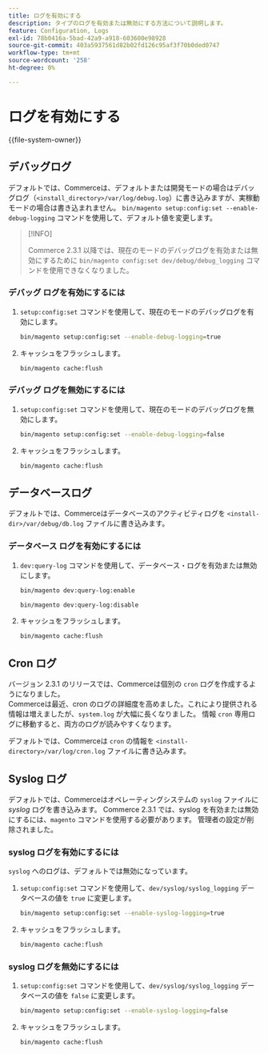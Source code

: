 ```yaml
---
title: ログを有効にする
description: タイプのログを有効または無効にする方法について説明します。
feature: Configuration, Logs
exl-id: 78b0416a-5bad-42a9-a918-603600e98928
source-git-commit: 403a5937561d82b02fd126c95af3f70b0ded0747
workflow-type: tm+mt
source-wordcount: '258'
ht-degree: 0%

---
```


# ログを有効にする

{{file-system-owner}}

## デバッグログ

デフォルトでは、Commerceは、デフォルトまたは開発モードの場合はデバッグログ（`<install_directory>/var/log/debug.log`）に書き込みますが、実稼動モードの場合は書き込まれません。 `bin/magento setup:config:set --enable-debug-logging` コマンドを使用して、デフォルト値を変更します。

>[!INFO]
>
>Commerce 2.3.1 以降では、現在のモードのデバッグログを有効または無効にするために `bin/magento config:set dev/debug/debug_logging` コマンドを使用できなくなりました。

### デバッグ ログを有効にするには

1. `setup:config:set` コマンドを使用して、現在のモードのデバッグログを有効にします。

   ```bash
   bin/magento setup:config:set --enable-debug-logging=true
   ```

1. キャッシュをフラッシュします。

   ```bash
   bin/magento cache:flush
   ```

### デバッグ ログを無効にするには

1. `setup:config:set` コマンドを使用して、現在のモードのデバッグログを無効にします。

   ```bash
   bin/magento setup:config:set --enable-debug-logging=false
   ```

1. キャッシュをフラッシュします。

   ```bash
   bin/magento cache:flush
   ```

## データベースログ

デフォルトでは、Commerceはデータベースのアクティビティログを `<install-dir>/var/debug/db.log` ファイルに書き込みます。

### データベース ログを有効にするには

1. `dev:query-log` コマンドを使用して、データベース・ログを有効または無効にします。

   ```bash
   bin/magento dev:query-log:enable
   ```

   ```bash
   bin/magento dev:query-log:disable
   ```

1. キャッシュをフラッシュします。

   ```bash
   bin/magento cache:flush
   ```

## Cron ログ

バージョン 2.3.1 のリリースでは、Commerceは個別の `cron` ログを作成するようになりました。 \
Commerceは最近、cron のログの詳細度を高めました。これにより提供される情報は増えましたが、`system.log` が大幅に長くなりました。
情報 `cron` 専用ログに移動すると、両方のログが読みやすくなります。

デフォルトでは、Commerceは `cron` の情報を `<install-directory>/var/log/cron.log` ファイルに書き込みます。

## Syslog ログ

デフォルトでは、Commerceはオペレーティングシステムの `syslog` ファイルに _syslog_ ログを書き込みます。
Commerce 2.3.1 では、syslog を有効または無効にするには、`magento` コマンドを使用する必要があります。
管理者の設定が削除されました。

### syslog ログを有効にするには

`syslog` へのログは、デフォルトでは無効になっています。

1. `setup:config:set` コマンドを使用して、`dev/syslog/syslog_logging` データベースの値を `true` に変更します。

   ```bash
   bin/magento setup:config:set --enable-syslog-logging=true
   ```

1. キャッシュをフラッシュします。

   ```bash
   bin/magento cache:flush
   ```

### syslog ログを無効にするには

1. `setup:config:set` コマンドを使用して、`dev/syslog/syslog_logging` データベースの値を `false` に変更します。

   ```bash
   bin/magento setup:config:set --enable-syslog-logging=false
   ```

1. キャッシュをフラッシュします。

   ```bash
   bin/magento cache:flush
   ```
